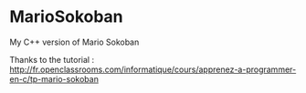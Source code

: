 MarioSokoban
============

My C++ version of Mario Sokoban

Thanks to the tutorial :
http://fr.openclassrooms.com/informatique/cours/apprenez-a-programmer-en-c/tp-mario-sokoban
